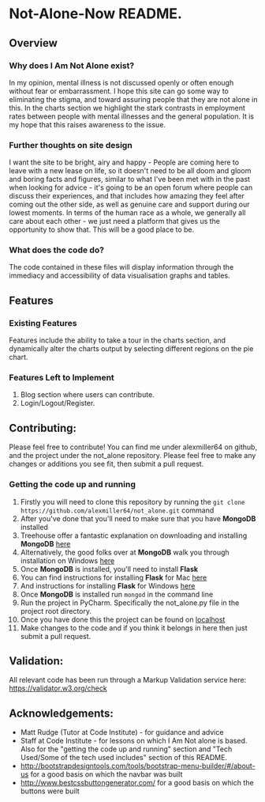 # Not-Alone-Now README.

## Overview

### Why does I Am Not Alone exist?
In my opinion, mental illness is not discussed openly or often enough without fear or embarrassment. I hope this site can go some way to eliminating the stigma, and toward assuring people that they are not alone in this.
In the charts section we highlight the stark contrasts in employment rates between people with mental illnesses and the general population. It is my hope that this raises awareness to the issue.

### Further thoughts on site design
I want the site to be bright, airy and happy - People are coming here to leave with a new lease on life, so it doesn't need to be all doom and gloom and boring facts and figures, similar to what I've been met with in the past when looking for advice - it's going to be an open forum where people can discuss their experiences, and that includes how amazing they feel after coming out the other side, as well as genuine care and support during our lowest moments. In terms of the human race as a whole, we generally all care about each other - we just need a platform that gives us the opportunity to show that. This will be a good place to be.

### What does the code do?
The code contained in these files will display information through the immediacy and accessibility of data visualisation graphs and tables.

## Features

### Existing Features
Features include the ability to take a tour in the charts section, and dynamically alter the charts output by selecting different regions on the pie chart.

### Features Left to Implement
1. Blog section where users can contribute.
2. Login/Logout/Register.

## Contributing:
Please feel free to contribute! You can find me under alexmiller64 on github, and the project under the not_alone repository.
Please feel free to make any changes or additions you see fit, then submit a pull request.

### Getting the code up and running
1. Firstly you will need to clone this repository by running the ```git clone https://github.com/alexmiller64/not_alone.git``` command
2. After you've done that you'll need to make sure that you have **MongoDB** installed
  1. Treehouse offer a fantastic explanation on downloading and installing **MongoDB** [here](https://treehouse.github.io/installation-guides/mac/mongo-mac.html)
  2. Alternatively, the good folks over at **MongoDB** walk you through installation on Windows [here](https://docs.mongodb.com/manual/tutorial/install-mongodb-on-windows/)
3. Once **MongoDB** is installed, you'll need to install **Flask**
  1. You can find instructions for installing **Flask** for Mac [here](http://www1.cmc.edu/pages/faculty/alee/cs40/penv/installFlaskOnMac.html)
  2. And instructions for installing **Flask** for Windows [here](http://www1.cmc.edu/pages/faculty/alee/cs40/penv/installFlaskOnWindows.html)
4. Once **MongoDB** is installed run ```mongod``` in the command line
6. Run the project in PyCharm. Specifically the not_alone.py file in the project root directory.
7. Once you have done this the project can be found on [localhost](http://127.0.0.1:5000)
7. Make changes to the code and if you think it belongs in here then just submit a pull request.

## Validation:
All relevant code has been run through a Markup Validation service here: https://validator.w3.org/check

## Acknowledgements:
- Matt Rudge (Tutor at Code Institute) - for guidance and advice
- Staff at Code Institute - for lessons on which I Am Not alone is based. Also for the "getting the code up and running" section and "Tech Used/Some of the tech used includes" section of this README.
- http://bootstrapdesigntools.com/tools/bootstrap-menu-builder/#/about-us for a good basis on which the navbar was built
- http://www.bestcssbuttongenerator.com/ for a good basis on which the buttons were built